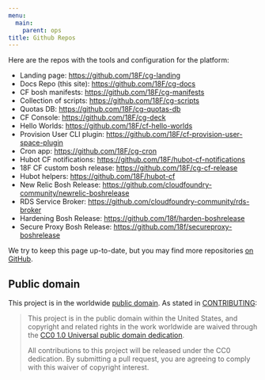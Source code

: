 ```yaml
---
menu:
  main:
    parent: ops
title: Github Repos
---
```


Here are the repos with the tools and configuration for the platform:

- Landing page: https://github.com/18F/cg-landing
- Docs Repo (this site): https://github.com/18F/cg-docs
- CF bosh manifests: https://github.com/18F/cg-manifests
- Collection of scripts: https://github.com/18F/cg-scripts
- Quotas DB: https://github.com/18F/cg-quotas-db
- CF Console: https://github.com/18F/cg-deck
- Hello Worlds: https://github.com/18F/cf-hello-worlds
- Provision User CLI plugin: https://github.com/18F/cf-provision-user-space-plugin
- Cron app: https://github.com/18F/cg-cron
- Hubot CF notifications: https://github.com/18F/hubot-cf-notifications
- 18F CF custom bosh release: https://github.com/18F/cg-cf-release
- Hubot helpers: https://github.com/18F/hubot-cf
- New Relic Bosh Release: https://github.com/cloudfoundry-community/newrelic-boshrelease
- RDS Service Broker: https://github.com/cloudfoundry-community/rds-broker
- Hardening Bosh Release: https://github.com/18f/harden-boshrelease
- Secure Proxy Bosh Release: https://github.com/18f/secureproxy-boshrelease

We try to keep this page up-to-date, but you may find more repositories [on GitHub](https://github.com/search?o=desc&q=user%3A18F+%28cf+OR+cg+OR+%22cloud+foundry%22+OR+cloud.gov%29+NOT+cfn&ref=searchresults&s=updated&type=Repositories&utf8=%E2%9C%93).

## Public domain

This project is in the worldwide [public domain](https://github.com/18F/cloud-foundry-notes/blob/master/LICENSE.md). As stated in [CONTRIBUTING](https://github.com/18F/cloud-foundry-notes/blob/master/CONTRIBUTING.md):

> This project is in the public domain within the United States, and copyright and related rights in the work worldwide are waived through the [CC0 1.0 Universal public domain dedication](https://creativecommons.org/publicdomain/zero/1.0/).
>
> All contributions to this project will be released under the CC0 dedication. By submitting a pull request, you are agreeing to comply with this waiver of copyright interest.
